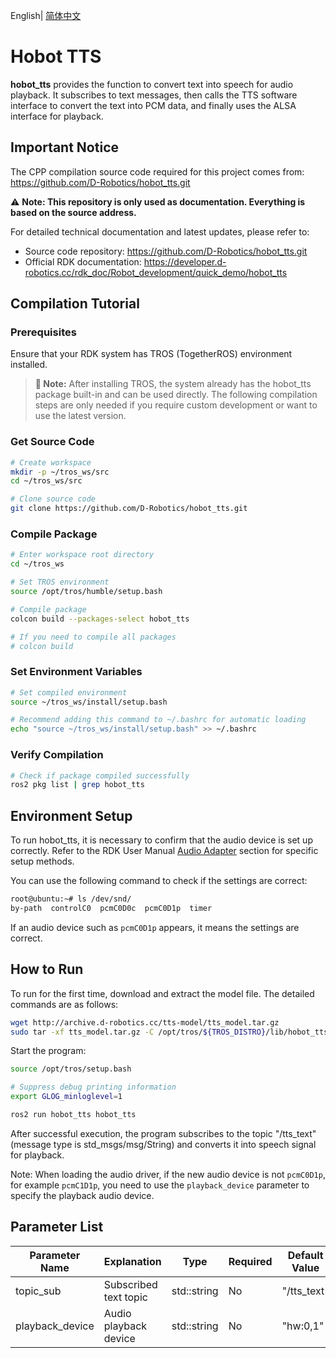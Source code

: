 English| [简体中文](./README_cn.md)

# Hobot TTS

**hobot_tts** provides the function to convert text into speech for audio playback. It subscribes to text messages, then calls the TTS software interface to convert the text into PCM data, and finally uses the ALSA interface for playback.

## Important Notice

The CPP compilation source code required for this project comes from: https://github.com/D-Robotics/hobot_tts.git

⚠️ **Note: This repository is only used as documentation. Everything is based on the source address.**

For detailed technical documentation and latest updates, please refer to:
- Source code repository: https://github.com/D-Robotics/hobot_tts.git
- Official RDK documentation: https://developer.d-robotics.cc/rdk_doc/Robot_development/quick_demo/hobot_tts

## Compilation Tutorial

### Prerequisites
Ensure that your RDK system has TROS (TogetherROS) environment installed.

> **📌 Note:** After installing TROS, the system already has the hobot_tts package built-in and can be used directly. The following compilation steps are only needed if you require custom development or want to use the latest version.

### Get Source Code
```bash
# Create workspace
mkdir -p ~/tros_ws/src
cd ~/tros_ws/src

# Clone source code
git clone https://github.com/D-Robotics/hobot_tts.git
```

### Compile Package
```bash
# Enter workspace root directory
cd ~/tros_ws

# Set TROS environment
source /opt/tros/humble/setup.bash

# Compile package
colcon build --packages-select hobot_tts

# If you need to compile all packages
# colcon build
```

### Set Environment Variables
```bash
# Set compiled environment
source ~/tros_ws/install/setup.bash

# Recommend adding this command to ~/.bashrc for automatic loading
echo "source ~/tros_ws/install/setup.bash" >> ~/.bashrc
```

### Verify Compilation
```bash
# Check if package compiled successfully
ros2 pkg list | grep hobot_tts
```

## Environment Setup

To run hobot_tts, it is necessary to confirm that the audio device is set up correctly. Refer to the RDK User Manual [Audio Adapter](https://developer.horizon.cc/documents_rdk/hardware_development/rdk_x3/audio_board) section for specific setup methods.

You can use the following command to check if the settings are correct:

```bash
root@ubuntu:~# ls /dev/snd/
by-path  controlC0  pcmC0D0c  pcmC0D1p  timer
```

If an audio device such as `pcmC0D1p` appears, it means the settings are correct.

## How to Run

To run for the first time, download and extract the model file. The detailed commands are as follows:

```bash
wget http://archive.d-robotics.cc/tts-model/tts_model.tar.gz
sudo tar -xf tts_model.tar.gz -C /opt/tros/${TROS_DISTRO}/lib/hobot_tts/
```

Start the program:

```bash
source /opt/tros/setup.bash

# Suppress debug printing information
export GLOG_minloglevel=1

ros2 run hobot_tts hobot_tts
```

After successful execution, the program subscribes to the topic "/tts_text" (message type is std_msgs/msg/String) and converts it into speech signal for playback.

Note: When loading the audio driver, if the new audio device is not `pcmC0D1p`, for example `pcmC1D1p`, you need to use the `playback_device` parameter to specify the playback audio device.

## Parameter List

| Parameter Name  | Explanation              | Type         | Required | Default Value |
| --------------- | ------------------------ | ------------ | -------- | ------------- |
| topic_sub       | Subscribed text topic    | std::string  | No       | "/tts_text"   |
| playback_device | Audio playback device     | std::string  | No       | "hw:0,1"      |